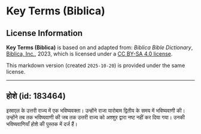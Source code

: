 # Key Terms (Biblica)

## License Information

**Key Terms (Biblica)** is based on and adapted from: _Biblica Bible Dictionary_, [Biblica, Inc.](https://www.biblica.com/), 2023, which is licensed under a [CC BY-SA 4.0 license](https://creativecommons.org/licenses/by-sa/4.0/legalcode.en).

This markdown version (created `2025-10-20`) is provided under the same license.



--------------------------------

## होशे (id: 183464)

इस्राएल के उत्तरी राज्य में एक भविष्यवक्ता। उन्होंने राजा यारोबाम द्वितीय के समय में भविष्यवाणी की। उन्होंने तब तक भविष्यवाणी की जब तक उत्तरी राज्य को अश्शुर द्वारा नष्ट नहीं कर दिया गया। उनकी भविष्यवाणियाँ होशे की पुस्तक में दर्ज हैं।


